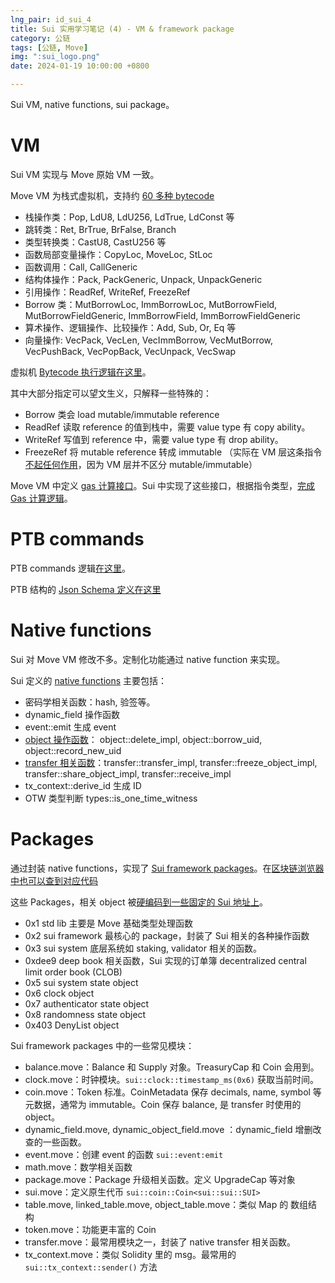 ```yaml
---
lng_pair: id_sui_4
title: Sui 实用学习笔记 (4) - VM & framework package
category: 公链
tags: [公链, Move]
img: ":sui_logo.png"
date: 2024-01-19 10:00:00 +0800

---
```


<!-- outline-start -->

Sui VM, native functions, sui package。

<!-- outline-end -->

# VM
 
Sui VM 实现与 Move 原始 VM 一致。
 
Move VM 为栈式虚拟机，支持约 [60 多种 bytecode](https://github.com/MystenLabs/sui/blob/main/external-crates/move/crates/move-binary-format/src/file_format.rs#L1165)
- 栈操作类：Pop, LdU8, LdU256, LdTrue, LdConst 等
- 跳转类：Ret, BrTrue, BrFalse, Branch
- 类型转换类：CastU8, CastU256 等
- 函数局部变量操作：CopyLoc, MoveLoc, StLoc
- 函数调用：Call, CallGeneric
- 结构体操作：Pack, PackGeneric, Unpack, UnpackGeneric
- 引用操作：ReadRef, WriteRef, FreezeRef
- Borrow 类：MutBorrowLoc, ImmBorrowLoc, MutBorrowField, MutBorrowFieldGeneric, ImmBorrowField, ImmBorrowFieldGeneric
- 算术操作、逻辑操作、比较操作：Add, Sub, Or, Eq 等
- 向量操作: VecPack, VecLen, VecImmBorrow, VecMutBorrow, VecPushBack, VecPopBack, VecUnpack,  VecSwap

虚拟机 [Bytecode 执行逻辑在这里]( https://github.com/MystenLabs/sui/blob/main/external-crates/move/crates/move-vm-runtime/src/interpreter.rs#L853)。


其中大部分指定可以望文生义，只解释一些特殊的：
- Borrow 类会 load mutable/immutable reference
- ReadRef 读取 reference 的值到栈中，需要 value type 有 copy ability。
- WriteRef 写值到 reference 中，需要 value type 有 drop ability。
- FreezeRef 将 mutable reference 转成 immutable （实际在 VM 层这条指令[不起任何作用](https://github.com/MystenLabs/sui/blob/main/external-crates/move/crates/move-vm-runtime/src/interpreter.rs#L1209)，因为 VM 层并不区分 mutable/immutable）

Move VM 中定义 [gas 计算接口](https://github.com/MystenLabs/sui/blob/main/external-crates/move/crates/move-vm-types/src/gas.rs#L74)。Sui 中实现了这些接口，根据指令类型，[完成 Gas 计算逻辑](https://github.com/MystenLabs/sui/blob/main/crates/sui-types/src/gas_model/tables.rs#L397)。

# PTB commands

PTB commands 逻辑[在这里](https://github.com/MystenLabs/sui/blob/main/sui-execution/latest/sui-adapter/src/programmable_transactions/execution.rs#L131)。

PTB 结构的 [Json Schema 定义在这里](https://github.com/MystenLabs/sui/blob/main/crates/sui-json-rpc-types/src/sui_transaction.rs#L1494)

# Native functions

Sui 对 Move VM 修改不多。定制化功能通过 native function 来实现。

Sui 定义的 [native functions](https://github.com/MystenLabs/sui/blob/main/sui-execution/latest/sui-move-natives/src/lib.rs#L519) 主要包括：
- 密码学相关函数：hash, 验签等。
- dynamic_field 操作函数
- event::emit 生成 event
- [object 操作函数](https://github.com/MystenLabs/sui/blob/main/sui-execution/latest/sui-move-natives/src/object.rs)： object::delete_impl, object::borrow_uid, object::record_new_uid
- [transfer 相关函数](https://github.com/MystenLabs/sui/blob/main/sui-execution/latest/sui-move-natives/src/transfer.rs)：transfer::transfer_impl, transfer::freeze_object_impl, transfer::share_object_impl, transfer::receive_impl
- tx_context::derive_id 生成 ID
- OTW 类型判断 types::is_one_time_witness

# Packages

通过封装 native functions，实现了 [Sui framework packages](https://github.com/MystenLabs/sui/tree/main/crates/sui-framework/packages)。在[区块链浏览器中也可以查到对应代码](https://suiexplorer.com/object/0x0000000000000000000000000000000000000000000000000000000000000002?network=mainnet)

这些 Packages，相关 object 被[硬编码到一些固定的 Sui 地址上](https://github.com/MystenLabs/sui/blob/main/crates/sui-types/src/lib.rs#L88)。
- 0x1 std lib 主要是 Move 基础类型处理函数
- 0x2 sui framework 最核心的 package，封装了 Sui 相关的各种操作函数
- 0x3 sui system 底层系统如 staking, validator 相关的函数。
- 0xdee9 deep book 相关函数，Sui 实现的订单簿 decentralized central limit order book (CLOB)
- 0x5 sui system state object
- 0x6 clock object
- 0x7 authenticator state object
- 0x8 randomness state object
- 0x403 DenyList object

Sui framework packages 中的一些常见模块：
- balance.move：Balance 和 Supply 对象。TreasuryCap 和 Coin 会用到。
- clock.move：时钟模块。`sui::clock::timestamp_ms(0x6)` 获取当前时间。
- coin.move：Token 标准。CoinMetadata 保存 decimals, name, symbol 等元数据，通常为 immutable。Coin 保存 balance, 是 transfer 时使用的 object。
- dynamic_field.move, dynamic_object_field.move ：dynamic_field 增删改查的一些函数。
- event.move：创建 event 的函数 `sui::event:emit`
- math.move：数学相关函数
- package.move：Package 升级相关函数。定义 UpgradeCap 等对象
- sui.move：定义原生代币 `sui::coin::Coin<sui::sui::SUI>`
- table.move, linked_table.move, object_table.move：类似 Map 的 数组结构
- token.move：功能更丰富的 Coin
- transfer.move：最常用模块之一，封装了 native transfer 相关函数。
- tx_context.move：类似 Solidity 里的 msg。最常用的 `sui::tx_context::sender()` 方法